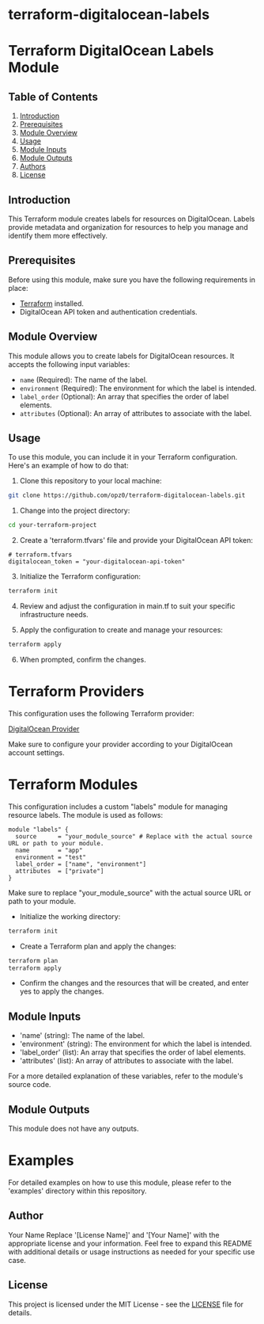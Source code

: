 # terraform-digitalocean-labels
# Terraform DigitalOcean Labels Module

## Table of Contents

1. [Introduction](#introduction)
2. [Prerequisites](#prerequisites)
3. [Module Overview](#module-overview)
4. [Usage](#usage)
5. [Module Inputs](#module-inputs)
6. [Module Outputs](#module-outputs)
7. [Authors](#author)
8. [License](#license)


## Introduction
This Terraform module creates labels for resources on DigitalOcean. Labels provide metadata and organization for resources to help you manage and identify them more effectively.
## Prerequisites

Before using this module, make sure you have the following requirements in place:

- [Terraform](https://www.terraform.io/) installed.
- DigitalOcean API token and authentication credentials.

## Module Overview

This module allows you to create labels for DigitalOcean resources. It accepts the following input variables:

- `name` (Required): The name of the label.
- `environment` (Required): The environment for which the label is intended.
- `label_order` (Optional): An array that specifies the order of label elements.
- `attributes` (Optional): An array of attributes to associate with the label.

## Usage

To use this module, you can include it in your Terraform configuration. Here's an example of how to do that:

  1. Clone this repository to your local machine:

   ```bash
   git clone https://github.com/opz0/terraform-digitalocean-labels.git
   ```
1. Change into the project directory:

 ```bash
cd your-terraform-project
```
2. Create a 'terraform.tfvars' file and provide your DigitalOcean API token:
```hcl
# terraform.tfvars
digitalocean_token = "your-digitalocean-api-token"
```
3. Initialize the Terraform configuration:
 ```bash
terraform init
```
4. Review and adjust the configuration in main.tf to suit your specific infrastructure needs.

5. Apply the configuration to create and manage your resources:
 ```bash
terraform apply
```
6. When prompted, confirm the changes.

# Terraform Providers
This configuration uses the following Terraform provider:

[DigitalOcean Provider](https://registry.terraform.io/providers/digitalocean/digitalocean/latest/docs)

Make sure to configure your provider according to your DigitalOcean account settings.

# Terraform Modules
This configuration includes a custom "labels" module for managing resource labels. The module is used as follows:

```hcl
module "labels" {
  source      = "your_module_source" # Replace with the actual source URL or path to your module.
  name        = "app"
  environment = "test"
  label_order = ["name", "environment"]
  attributes  = ["private"]
}
```
Make sure to replace "your_module_source" with the actual source URL or path to your module.
- Initialize the working directory:

```bash
terraform init
```
- Create a Terraform plan and apply the changes:

```bash
terraform plan
terraform apply
```
- Confirm the changes and the resources that will be created, and enter yes to apply the changes.

## Module Inputs
- 'name' (string): The name of the label.
- 'environment' (string): The environment for which the label is intended.
- 'label_order' (list): An array that specifies the order of label elements.
- 'attributes' (list): An array of attributes to associate with the label.

For a more detailed explanation of these variables, refer to the module's source code.

## Module Outputs
This module does not have any outputs.

# Examples
For detailed examples on how to use this module, please refer to the 'examples' directory within this repository.

## Author
Your Name
Replace '[License Name]' and '[Your Name]' with the appropriate license and your information. Feel free to expand this README with additional details or usage instructions as needed for your specific use case.

## License
This project is licensed under the MIT License - see the [LICENSE](https://github.com/opz0/terraform-digitalocean-labels/blob/readme/LICENSE) file for details.
